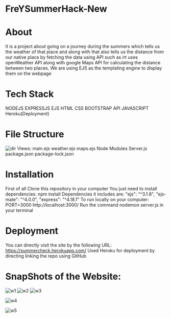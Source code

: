 # FreYSummerHack-New
# About
It is a project about going on a journey during the summers which tells us the weather of that place and along with that also tells us the distance from our native place by fetching the data using API such as irt uses openWeather API along with google Maps API for calculating the distance between two places.
We are using EJS as the templating engine to display them on the webpage 
# Tech Stack
NODEJS
EXPRESSJS
EJS
HTML
CSS
BOOTSTRAP
API
JAVASCRIPT
Heroku(Deployment)

# File Structure 
![dir](https://user-images.githubusercontent.com/89990691/175777671-e53ba3d3-ce92-4b72-b5e0-a010fa4bbb25.png)
Views:
main.ejs
weather.ejs
maps.ejs
Node Modules
Server.js
package.json
package-lock.json


# Installation
First of all Clone this repository in your computer
You just need to install dependencies:
npm install
Dependencies it includes are:
 "ejs": "^3.1.8",
 "ejs-mate": "^4.0.0",
 "express": "^4.18.1"
To run locally on your computer:
PORT=3000
http://localhost:3000/
Run the command 
nodemon server.js in your terminal

# Deployment
You can directly visit the site by the following URL:
https://summercheck.herokuapp.com/
Used Heroku for deployment by directing linking the repo using GitHub

# SnapShots of the Website:
![w1](https://user-images.githubusercontent.com/89990691/175777851-9a693d34-df41-4fd6-af51-d9f9a3b39799.png)
![w2](https://user-images.githubusercontent.com/89990691/175777856-819a675f-0346-4295-a346-011715fd53ba.png)
![w3](https://user-images.githubusercontent.com/89990691/175777865-8a1d5c38-c467-46da-ac81-1c1e58e10ebb.png)

![w4](https://user-images.githubusercontent.com/89990691/175777879-a81e8535-1b49-4084-b593-7ec87319f15a.png)

![w5](https://user-images.githubusercontent.com/89990691/175777889-74ed5c0a-fa55-46e2-85cc-48acbc2c5cfc.png)
